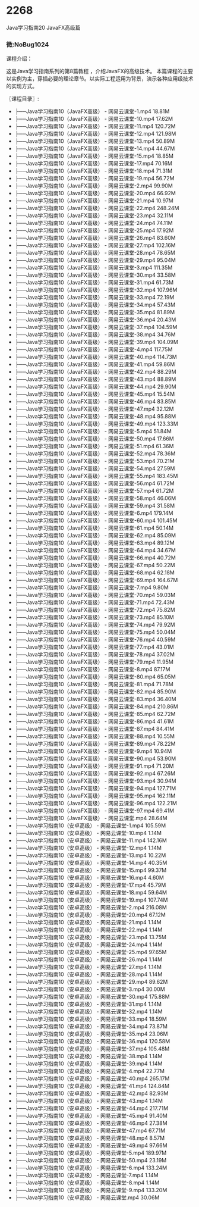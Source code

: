 # 2268
Java学习指南20 JavaFX高级篇
### 微:NoBug1024 


课程介绍：

这是Java学习指南系列的第8篇教程 ，介绍JavaFX的高级技术。
本篇课程的主要以实例为主，穿插必要的理论章节。以实际工程运用为背景，演示各种应用级技术的实现方式。

〖课程目录〗:

- ├──Java学习指南10（JavaFX高级） - 网易云课堂-1.mp4  18.81M
- ├──Java学习指南10（JavaFX高级） - 网易云课堂-10.mp4  17.62M
- ├──Java学习指南10（JavaFX高级） - 网易云课堂-11.mp4  120.72M
- ├──Java学习指南10（JavaFX高级） - 网易云课堂-12.mp4  121.98M
- ├──Java学习指南10（JavaFX高级） - 网易云课堂-13.mp4  50.89M
- ├──Java学习指南10（JavaFX高级） - 网易云课堂-14.mp4  44.67M
- ├──Java学习指南10（JavaFX高级） - 网易云课堂-15.mp4  18.85M
- ├──Java学习指南10（JavaFX高级） - 网易云课堂-17.mp4  70.16M
- ├──Java学习指南10（JavaFX高级） - 网易云课堂-18.mp4  71.31M
- ├──Java学习指南10（JavaFX高级） - 网易云课堂-19.mp4  56.72M
- ├──Java学习指南10（JavaFX高级） - 网易云课堂-2.mp4  99.90M
- ├──Java学习指南10（JavaFX高级） - 网易云课堂-20.mp4  66.92M
- ├──Java学习指南10（JavaFX高级） - 网易云课堂-21.mp4  10.97M
- ├──Java学习指南10（JavaFX高级） - 网易云课堂-22.mp4  248.24M
- ├──Java学习指南10（JavaFX高级） - 网易云课堂-23.mp4  32.11M
- ├──Java学习指南10（JavaFX高级） - 网易云课堂-24.mp4  74.11M
- ├──Java学习指南10（JavaFX高级） - 网易云课堂-25.mp4  17.92M
- ├──Java学习指南10（JavaFX高级） - 网易云课堂-26.mp4  83.60M
- ├──Java学习指南10（JavaFX高级） - 网易云课堂-27.mp4  102.16M
- ├──Java学习指南10（JavaFX高级） - 网易云课堂-28.mp4  78.65M
- ├──Java学习指南10（JavaFX高级） - 网易云课堂-29.mp4  95.04M
- ├──Java学习指南10（JavaFX高级） - 网易云课堂-3.mp4  111.35M
- ├──Java学习指南10（JavaFX高级） - 网易云课堂-30.mp4  33.58M
- ├──Java学习指南10（JavaFX高级） - 网易云课堂-31.mp4  61.73M
- ├──Java学习指南10（JavaFX高级） - 网易云课堂-32.mp4  107.96M
- ├──Java学习指南10（JavaFX高级） - 网易云课堂-33.mp4  72.19M
- ├──Java学习指南10（JavaFX高级） - 网易云课堂-34.mp4  57.43M
- ├──Java学习指南10（JavaFX高级） - 网易云课堂-35.mp4  81.89M
- ├──Java学习指南10（JavaFX高级） - 网易云课堂-36.mp4  20.43M
- ├──Java学习指南10（JavaFX高级） - 网易云课堂-37.mp4  104.59M
- ├──Java学习指南10（JavaFX高级） - 网易云课堂-38.mp4  34.76M
- ├──Java学习指南10（JavaFX高级） - 网易云课堂-39.mp4  104.09M
- ├──Java学习指南10（JavaFX高级） - 网易云课堂-4.mp4  117.75M
- ├──Java学习指南10（JavaFX高级） - 网易云课堂-40.mp4  114.73M
- ├──Java学习指南10（JavaFX高级） - 网易云课堂-41.mp4  59.86M
- ├──Java学习指南10（JavaFX高级） - 网易云课堂-42.mp4  88.29M
- ├──Java学习指南10（JavaFX高级） - 网易云课堂-43.mp4  88.89M
- ├──Java学习指南10（JavaFX高级） - 网易云课堂-44.mp4  29.90M
- ├──Java学习指南10（JavaFX高级） - 网易云课堂-45.mp4  15.54M
- ├──Java学习指南10（JavaFX高级） - 网易云课堂-46.mp4  83.85M
- ├──Java学习指南10（JavaFX高级） - 网易云课堂-47.mp4  32.12M
- ├──Java学习指南10（JavaFX高级） - 网易云课堂-48.mp4  95.88M
- ├──Java学习指南10（JavaFX高级） - 网易云课堂-49.mp4  123.33M
- ├──Java学习指南10（JavaFX高级） - 网易云课堂-5.mp4  51.84M
- ├──Java学习指南10（JavaFX高级） - 网易云课堂-50.mp4  17.66M
- ├──Java学习指南10（JavaFX高级） - 网易云课堂-51.mp4  61.36M
- ├──Java学习指南10（JavaFX高级） - 网易云课堂-52.mp4  78.36M
- ├──Java学习指南10（JavaFX高级） - 网易云课堂-53.mp4  70.21M
- ├──Java学习指南10（JavaFX高级） - 网易云课堂-54.mp4  27.59M
- ├──Java学习指南10（JavaFX高级） - 网易云课堂-55.mp4  183.45M
- ├──Java学习指南10（JavaFX高级） - 网易云课堂-56.mp4  61.72M
- ├──Java学习指南10（JavaFX高级） - 网易云课堂-57.mp4  61.72M
- ├──Java学习指南10（JavaFX高级） - 网易云课堂-58.mp4  46.06M
- ├──Java学习指南10（JavaFX高级） - 网易云课堂-59.mp4  31.58M
- ├──Java学习指南10（JavaFX高级） - 网易云课堂-6.mp4  179.14M
- ├──Java学习指南10（JavaFX高级） - 网易云课堂-60.mp4  101.45M
- ├──Java学习指南10（JavaFX高级） - 网易云课堂-61.mp4  50.14M
- ├──Java学习指南10（JavaFX高级） - 网易云课堂-62.mp4  85.09M
- ├──Java学习指南10（JavaFX高级） - 网易云课堂-63.mp4  89.12M
- ├──Java学习指南10（JavaFX高级） - 网易云课堂-64.mp4  34.67M
- ├──Java学习指南10（JavaFX高级） - 网易云课堂-66.mp4  40.72M
- ├──Java学习指南10（JavaFX高级） - 网易云课堂-67.mp4  50.22M
- ├──Java学习指南10（JavaFX高级） - 网易云课堂-68.mp4  62.18M
- ├──Java学习指南10（JavaFX高级） - 网易云课堂-69.mp4  164.67M
- ├──Java学习指南10（JavaFX高级） - 网易云课堂-7.mp4  9.80M
- ├──Java学习指南10（JavaFX高级） - 网易云课堂-70.mp4  59.03M
- ├──Java学习指南10（JavaFX高级） - 网易云课堂-71.mp4  72.43M
- ├──Java学习指南10（JavaFX高级） - 网易云课堂-72.mp4  75.82M
- ├──Java学习指南10（JavaFX高级） - 网易云课堂-73.mp4  85.10M
- ├──Java学习指南10（JavaFX高级） - 网易云课堂-74.mp4  79.92M
- ├──Java学习指南10（JavaFX高级） - 网易云课堂-75.mp4  50.04M
- ├──Java学习指南10（JavaFX高级） - 网易云课堂-76.mp4  40.59M
- ├──Java学习指南10（JavaFX高级） - 网易云课堂-77.mp4  43.01M
- ├──Java学习指南10（JavaFX高级） - 网易云课堂-78.mp4  37.02M
- ├──Java学习指南10（JavaFX高级） - 网易云课堂-79.mp4  11.95M
- ├──Java学习指南10（JavaFX高级） - 网易云课堂-8.mp4  87.17M
- ├──Java学习指南10（JavaFX高级） - 网易云课堂-80.mp4  65.05M
- ├──Java学习指南10（JavaFX高级） - 网易云课堂-81.mp4  71.78M
- ├──Java学习指南10（JavaFX高级） - 网易云课堂-82.mp4  85.90M
- ├──Java学习指南10（JavaFX高级） - 网易云课堂-83.mp4  36.40M
- ├──Java学习指南10（JavaFX高级） - 网易云课堂-84.mp4  210.86M
- ├──Java学习指南10（JavaFX高级） - 网易云课堂-85.mp4  62.72M
- ├──Java学习指南10（JavaFX高级） - 网易云课堂-86.mp4  41.61M
- ├──Java学习指南10（JavaFX高级） - 网易云课堂-87.mp4  84.41M
- ├──Java学习指南10（JavaFX高级） - 网易云课堂-88.mp4  10.55M
- ├──Java学习指南10（JavaFX高级） - 网易云课堂-89.mp4  78.22M
- ├──Java学习指南10（JavaFX高级） - 网易云课堂-9.mp4  10.94M
- ├──Java学习指南10（JavaFX高级） - 网易云课堂-90.mp4  53.90M
- ├──Java学习指南10（JavaFX高级） - 网易云课堂-91.mp4  71.20M
- ├──Java学习指南10（JavaFX高级） - 网易云课堂-92.mp4  67.26M
- ├──Java学习指南10（JavaFX高级） - 网易云课堂-93.mp4  30.94M
- ├──Java学习指南10（JavaFX高级） - 网易云课堂-94.mp4  127.71M
- ├──Java学习指南10（JavaFX高级） - 网易云课堂-95.mp4  162.11M
- ├──Java学习指南10（JavaFX高级） - 网易云课堂-96.mp4  122.21M
- ├──Java学习指南10（JavaFX高级） - 网易云课堂-97.mp4  69.41M
- ├──Java学习指南10（JavaFX高级） - 网易云课堂.mp4  28.64M
- ├──Java学习指南10（安卓高级） - 网易云课堂-1.mp4  105.59M
- ├──Java学习指南10（安卓高级） - 网易云课堂-10.mp4  1.14M
- ├──Java学习指南10（安卓高级） - 网易云课堂-11.mp4  142.16M
- ├──Java学习指南10（安卓高级） - 网易云课堂-12.mp4  1.14M
- ├──Java学习指南10（安卓高级） - 网易云课堂-13.mp4  10.22M
- ├──Java学习指南10（安卓高级） - 网易云课堂-14.mp4  40.35M
- ├──Java学习指南10（安卓高级） - 网易云课堂-15.mp4  99.37M
- ├──Java学习指南10（安卓高级） - 网易云课堂-16.mp4  4.60M
- ├──Java学习指南10（安卓高级） - 网易云课堂-17.mp4  45.79M
- ├──Java学习指南10（安卓高级） - 网易云课堂-18.mp4  59.64M
- ├──Java学习指南10（安卓高级） - 网易云课堂-19.mp4  107.74M
- ├──Java学习指南10（安卓高级） - 网易云课堂-2.mp4  216.08M
- ├──Java学习指南10（安卓高级） - 网易云课堂-20.mp4  67.12M
- ├──Java学习指南10（安卓高级） - 网易云课堂-21.mp4  1.14M
- ├──Java学习指南10（安卓高级） - 网易云课堂-22.mp4  1.14M
- ├──Java学习指南10（安卓高级） - 网易云课堂-23.mp4  13.75M
- ├──Java学习指南10（安卓高级） - 网易云课堂-24.mp4  1.14M
- ├──Java学习指南10（安卓高级） - 网易云课堂-25.mp4  97.65M
- ├──Java学习指南10（安卓高级） - 网易云课堂-26.mp4  1.14M
- ├──Java学习指南10（安卓高级） - 网易云课堂-27.mp4  1.14M
- ├──Java学习指南10（安卓高级） - 网易云课堂-28.mp4  1.14M
- ├──Java学习指南10（安卓高级） - 网易云课堂-29.mp4  89.62M
- ├──Java学习指南10（安卓高级） - 网易云课堂-3.mp4  30.00M
- ├──Java学习指南10（安卓高级） - 网易云课堂-30.mp4  175.88M
- ├──Java学习指南10（安卓高级） - 网易云课堂-31.mp4  1.14M
- ├──Java学习指南10（安卓高级） - 网易云课堂-32.mp4  1.14M
- ├──Java学习指南10（安卓高级） - 网易云课堂-33.mp4  18.59M
- ├──Java学习指南10（安卓高级） - 网易云课堂-34.mp4  73.87M
- ├──Java学习指南10（安卓高级） - 网易云课堂-35.mp4  23.06M
- ├──Java学习指南10（安卓高级） - 网易云课堂-36.mp4  120.58M
- ├──Java学习指南10（安卓高级） - 网易云课堂-37.mp4  105.48M
- ├──Java学习指南10（安卓高级） - 网易云课堂-38.mp4  1.14M
- ├──Java学习指南10（安卓高级） - 网易云课堂-39.mp4  1.14M
- ├──Java学习指南10（安卓高级） - 网易云课堂-4.mp4  22.77M
- ├──Java学习指南10（安卓高级） - 网易云课堂-40.mp4  265.17M
- ├──Java学习指南10（安卓高级） - 网易云课堂-41.mp4  124.84M
- ├──Java学习指南10（安卓高级） - 网易云课堂-42.mp4  82.93M
- ├──Java学习指南10（安卓高级） - 网易云课堂-43.mp4  1.14M
- ├──Java学习指南10（安卓高级） - 网易云课堂-44.mp4  217.71M
- ├──Java学习指南10（安卓高级） - 网易云课堂-45.mp4  91.40M
- ├──Java学习指南10（安卓高级） - 网易云课堂-46.mp4  27.38M
- ├──Java学习指南10（安卓高级） - 网易云课堂-47.mp4  67.71M
- ├──Java学习指南10（安卓高级） - 网易云课堂-48.mp4  8.57M
- ├──Java学习指南10（安卓高级） - 网易云课堂-49.mp4  97.66M
- ├──Java学习指南10（安卓高级） - 网易云课堂-5.mp4  189.97M
- ├──Java学习指南10（安卓高级） - 网易云课堂-50.mp4  23.19M
- ├──Java学习指南10（安卓高级） - 网易云课堂-6.mp4  133.24M
- ├──Java学习指南10（安卓高级） - 网易云课堂-7.mp4  1.14M
- ├──Java学习指南10（安卓高级） - 网易云课堂-8.mp4  1.14M
- ├──Java学习指南10（安卓高级） - 网易云课堂-9.mp4  133.20M
- ├──Java学习指南10（安卓高级） - 网易云课堂.mp4  30.06M

